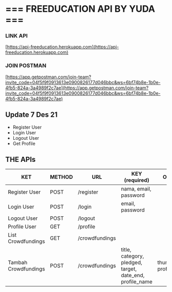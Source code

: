# === FREEDUCATION API BY YUDA ===<a name="TOP"></a>

### LINK API

[https://api-freeducation.herokuapp.com](https://api-freeducation.herokuapp.com)

### JOIN POSTMAN

[https://app.getpostman.com/join-team?invite_code=04f5f9f0913613e0900826177d046bbc&ws=6bf74b8e-1b0e-4fb5-824a-3a4989f2c7ae](https://app.getpostman.com/join-team?invite_code=04f5f9f0913613e0900826177d046bbc&ws=6bf74b8e-1b0e-4fb5-824a-3a4989f2c7ae)

## Update 7 Des 21

- Register User
- Login User
- Logout User
- Get Profile

## THE APIs

| KET                  | METHOD | URL            | KEY (required)                                           | Optional                 |
| -------------------- | ------ | -------------- | -------------------------------------------------------- | ------------------------ |
| Register User        | POST   | /register      | nama, email, password                                    |                          |
| Login User           | POST   | /login         | email, password                                          |                          |
| Logout User          | POST   | /logout        |                                                          |                          |
| Profile User         | GET    | /profile       |                                                          |                          |
| List Crowdfundings   | GET    | /crowdfundings |                                                          |                          |
| Tambah Crowdfundings | POST   | /crowdfundings | title, category, pledged, target, date_end, profile_name | thumbnail, profile_photo |
